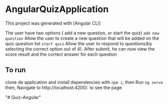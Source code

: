 # AngularQuizApplication

This project was generated with [Angular CLI] 

The user have two options ( add a new question, or start the quiz)
`add new question` Allow the user to create a new question that will be added on the quiz question list
`start quiz` Allow the user to respond to questions(by selecting the correct option out of 4). 
After  submit, he can now view the score result and the correct answer for each question 

## To run

clone de application  and install dependencies with `npm i`, then
Run `ng serve` then, Navigate to http://localhost:4200/. to see the page 




"# Quiz-Angular" 

